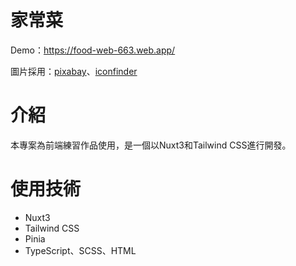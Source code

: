 # 家常菜

Demo：https://food-web-663.web.app/

圖片採用：[pixabay](https://pixabay.com/)、[iconfinder](https://www.iconfinder.com/free_icons)

# 介紹
本專案為前端練習作品使用，是一個以Nuxt3和Tailwind CSS進行開發。

# 使用技術
* Nuxt3
* Tailwind CSS
* Pinia
* TypeScript、SCSS、HTML
